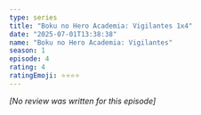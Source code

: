 ```yaml
---
type: series
title: "Boku no Hero Academia: Vigilantes 1x4"
date: "2025-07-01T13:38:38"
name: "Boku no Hero Academia: Vigilantes"
season: 1
episode: 4
rating: 4
ratingEmoji: ⭐️⭐️⭐️⭐️
---
```


*[No review was written for this episode]*

